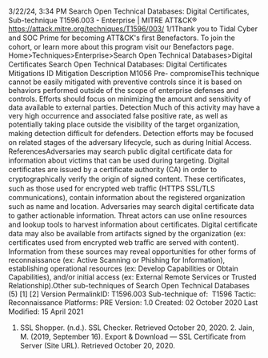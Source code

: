 3/22/24, 3:34 PM Search Open Technical Databases: Digital Certiﬁcates, Sub-technique T1596.003 - Enterprise | MITRE ATT&CK®
https://attack.mitre.org/techniques/T1596/003/ 1/1Thank you to Tidal Cyber and SOC Prime for becoming ATT&CK's ﬁrst Benefactors. To join the cohort, or learn more about this program visit our
Benefactors page.
Home>Techniques>Enterprise>Search Open Technical Databases>Digital Certiﬁcates
Search Open Technical Databases: Digital Certiﬁcates
Mitigations
ID Mitigation Description
M1056 Pre-
compromiseThis technique cannot be easily mitigated with preventive controls since it is based on behaviors performed
outside of the scope of enterprise defenses and controls. Efforts should focus on minimizing the amount
and sensitivity of data available to external parties.
Detection
Much of this activity may have a very high occurrence and associated false positive rate, as well as potentially taking place outside the
visibility of the target organization, making detection diﬃcult for defenders.
Detection efforts may be focused on related stages of the adversary lifecycle, such as during Initial Access.
ReferencesAdversaries may search public digital certiﬁcate data for information about victims that can be used during targeting. Digital certiﬁcates are
issued by a certiﬁcate authority (CA) in order to cryptographically verify the origin of signed content. These certiﬁcates, such as those used
for encrypted web traﬃc (HTTPS SSL/TLS communications), contain information about the registered organization such as name and
location.
Adversaries may search digital certiﬁcate data to gather actionable information. Threat actors can use online resources and lookup tools to
harvest information about certiﬁcates. Digital certiﬁcate data may also be available from artifacts signed by the organization (ex:
certiﬁcates used from encrypted web traﬃc are served with content). Information from these sources may reveal opportunities for other
forms of reconnaissance (ex: Active Scanning or Phishing for Information), establishing operational resources (ex: Develop Capabilities or
Obtain Capabilities), and/or initial access (ex: External Remote Services or Trusted Relationship).Other sub-techniques of Search Open Technical Databases (5)
[1]
[2]
Version PermalinkID: T1596.003
Sub-technique of:  T1596
 
Tactic: Reconnaissance
 
Platforms: PRE
Version: 1.0
Created: 02 October 2020
Last Modiﬁed: 15 April 2021
1. SSL Shopper. (n.d.). SSL Checker. Retrieved October 20, 2020. 2. Jain, M. (2019, September 16). Export & Download — SSL
Certiﬁcate from Server (Site URL). Retrieved October 20, 2020.